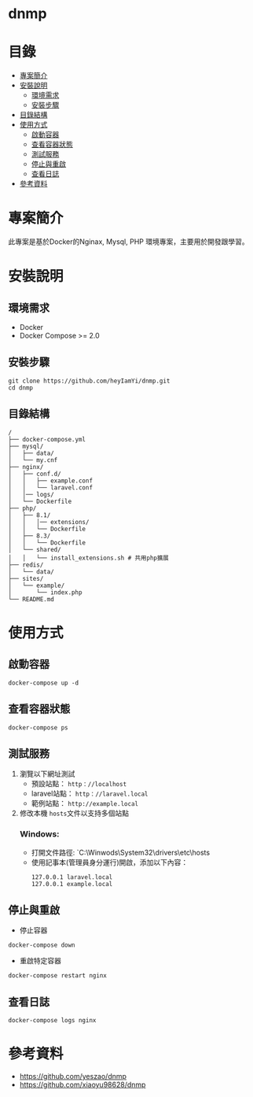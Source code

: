 # dnmp
# 目錄
- [專案簡介](#專案簡介)
- [安裝說明](#安裝說明)
  - [環境需求](#環境需求)
  - [安裝步驟](#安裝步驟)
- [目錄結構](#目錄結構)
- [使用方式](#使用方式)
  - [啟動容器](#啟動容器)
  - [查看容器狀態](#查看容器狀態)
  - [測試服務](#測試服務)
  - [停止與重啟](#停止與重啟)
  - [查看日誌](#查看日誌)
- [參考資料](#參考資料)

  
# 專案簡介
此專案是基於Docker的Nginax, Mysql, PHP 環境專案，主要用於開發跟學習。

# 安裝說明
## 環境需求
- Docker 
- Docker Compose >= 2.0

## 安裝步驟
```
git clone https://github.com/heyIamYi/dnmp.git
cd dnmp
```

## 目錄結構
```
/
├── docker-compose.yml
├── mysql/
│   ├── data/
│   └── my.cnf
├── nginx/
│   ├── conf.d/
│   │   ├── example.conf  
│   │   └── laravel.conf  
│   │── logs/            
│   └── Dockerfile
├── php/                
│   ├── 8.1/
│   │   │── extensions/
│   │   └── Dockerfile       
│   ├── 8.3/
│   │   └── Dockerfile       
│   └── shared/
│   │   └── install_extensions.sh # 共用php擴展
├── redis/
│   └── data/
├── sites/
│   └── example/
│       └── index.php
└── README.md
```
# 使用方式
## 啟動容器
```
docker-compose up -d
```
## 查看容器狀態
```
docker-compose ps
```
## 測試服務
1. 瀏覽以下網址測試
   * 預設站點： `http：//localhost`
   * laravel站點： `http：//laravel.local`
   * 範例站點： `http://example.local`
2. 修改本機 `hosts`文件以支持多個站點
   ### Windows:
   * 打開文件路徑: `C:\Winwods\System32\drivers\etc\hosts
   * 使用記事本(管理員身分運行)開啟，添加以下內容：
     ```
     127.0.0.1 laravel.local
     127.0.0.1 example.local
     ```
## 停止與重啟
* 停止容器
```
docker-compose down
```
* 重啟特定容器
```
docker-compose restart nginx
```
## 查看日誌
```
docker-compose logs nginx
```


# 參考資料
* https://github.com/yeszao/dnmp
* https://github.com/xiaoyu98628/dnmp
